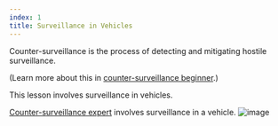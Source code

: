 ```yaml
---
index: 1
title: Surveillance in Vehicles
---
```

Counter-surveillance is the process of detecting and mitigating hostile surveillance. 

(Learn more about this in [counter-surveillance beginner](umbrella://operations/counter/surveillance/beginner).) 

This lesson involves surveillance in vehicles.

[Counter-surveillance expert](umbrella://operations/counter/surveillance/expert) involves surveillance in a vehicle.
![image](surveillance4.png)